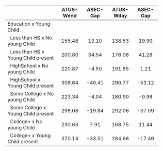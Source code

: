 
|                      |    ATUS-Wend |     ASEC-Gap |    ATUS-Wday |     ASEC-Gap |
| -------------------- | :----------: | :----------: | :----------: | :----------: |
| Education x Young Child |              |              |              |              |
| &nbsp;&nbsp;Less than HS x No young Child |       155.48 |        19.10 |       138.53 |        19.90 |
| &nbsp;&nbsp;Less than HS x Young Child present |       200.80 |        34.54 |       176.08 |        41.28 |
| &nbsp;&nbsp;HighSchool x No young Child |       220.87 |        -4.50 |       191.85 |         1.21 |
| &nbsp;&nbsp;HighSchool x Young Child present |       308.64 |       -40.41 |       290.77 |       -53.12 |
| &nbsp;&nbsp;Some College x No young Child |       223.34 |        -4.04 |       180.90 |        -0.98 |
| &nbsp;&nbsp;Some College x Young Child present |       298.08 |       -19.84 |       292.06 |       -37.09 |
| &nbsp;&nbsp;College+ x No young Child |       230.63 |         7.91 |       168.75 |        11.44 |
| &nbsp;&nbsp;College+ x Young Child present |       370.14 |       -33.51 |       284.98 |       -17.49 |

